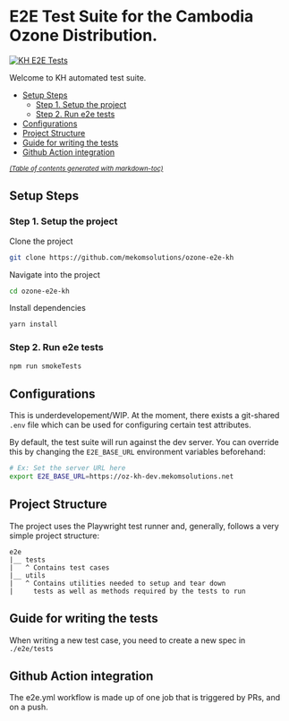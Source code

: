 # E2E Test Suite for the Cambodia Ozone Distribution.

[![KH E2E Tests](https://github.com/mekomsolutions/ozone-e2e-kh/actions/workflows/e2e.yml/badge.svg)](https://github.com/mekomsolutions/ozone-e2e-kh/actions/workflows/e2e.yml)

Welcome to KH automated test suite.

- [Setup Steps](#setup-steps)
  * [Step 1. Setup the project](#step-1-setup-the-project)
  * [Step 2. Run e2e tests](#step-2-run-the-smoke-tests)
- [Configurations](#configurations)
- [Project Structure](#project-structure)
- [Guide for writing the tests](#guide-for-writing-the-tests)
- [Github Action integration](#github-action-integration)

<small><i><a href='http://ecotrust-canada.github.io/markdown-toc/'>(Table of contents generated with markdown-toc)</a></i></small>

## Setup Steps

### Step 1. Setup the project

Clone the project

```sh
git clone https://github.com/mekomsolutions/ozone-e2e-kh
```
Navigate into the project

```sh
cd ozone-e2e-kh
```

Install dependencies
```sh
yarn install
```

### Step 2. Run e2e tests

```sh
npm run smokeTests
```
## Configurations

This is underdevelopement/WIP. At the moment, there exists a git-shared
`.env` file which can be used for configuring certain test attributes.

By default, the test suite will run against the dev server.
You can override this by changing the `E2E_BASE_URL` environment variables beforehand:

```sh
# Ex: Set the server URL here
export E2E_BASE_URL=https://oz-kh-dev.mekomsolutions.net
```

## Project Structure
The project uses the Playwright test runner and,
generally, follows a very simple project structure:

```
e2e
|__ tests
|   ^ Contains test cases
|__ utils
|   ^ Contains utilities needed to setup and tear down
|     tests as well as methods required by the tests to run
```

## Guide for writing the tests

When writing a new test case, you need to create a new spec in `./e2e/tests`

## Github Action integration
The e2e.yml workflow is made up of one job that is triggered by PRs, and on a push.
